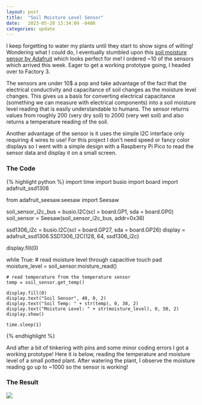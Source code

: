 ```yaml
---
layout: post
title:  "Soil Moisture Level Sensor"
date:   2023-05-20 13:34:09 -0400
categories: update
---
```


I keep forgetting to water my plants until they start to show signs of wilting! Wondering what I could do, I eventually stumbled upon this [soil moisture sensor by Adafruit](https://www.adafruit.com/product/4026) which looks perfect for me! I ordered ~10 of the sensors which arrived this week. Eager to get a working prototype going, I headed over to Factory 3.

The sensors are under 10$ a pop and take advantage of the fact that the electrical conductivity and capacitance of soil changes as the moisture level changes. This gives us a basis for converting electrical capacitance (something we can measure with electrical components) into a soil moisture level reading that is easily understandable to humans. The sensor returns values from roughly 200 (very dry soil) to 2000 (very wet soil) and also returns a temperature reading of the soil.

Another advantage of the sensor is it uses the simple I2C interface only requiring 4 wires to use! For this project I don't need speed or fancy color displays so I went with a simple design with a Raspberry Pi Pico to read the sensor data and display it on a small screen.


### The Code
{% highlight python %}
import time
import busio
import board
import adafruit_ssd1306

from adafruit_seesaw.seesaw import Seesaw

soil_sensor_i2c_bus = busio.I2C(scl = board.GP1, sda = board.GP0)
soil_sensor = Seesaw(soil_sensor_i2c_bus, addr=0x36)

ssd1306_i2c = busio.I2C(scl = board.GP27, sda = board.GP26)
display = adafruit_ssd1306.SSD1306_I2C(128, 64, ssd1306_i2c)

display.fill(0)

while True:
    # read moisture level through capacitive touch pad
    moisture_level = soil_sensor.moisture_read()

    # read temperature from the temperature sensor
    temp = soil_sensor.get_temp()
    
    display.fill(0)
    display.text("Soil Sensor", 40, 0, 2)
    display.text("Soil Temp: " + str(temp), 0, 30, 2)
    display.text("Moisture Level: " + str(moisture_level), 0, 50, 2)
    display.show()

    time.sleep(1)
{% endhighlight %}

And after a bit of tinkering with pins and some minor coding errors I got a working prototype! Here it is below, reading the temperature and moisture level of a small potted plant. After watering the plant, I observe the moisture reading go up to ~1000 so the sensor is working!

### The Result
![](/images/soil-moisture/finalresult.webp)
